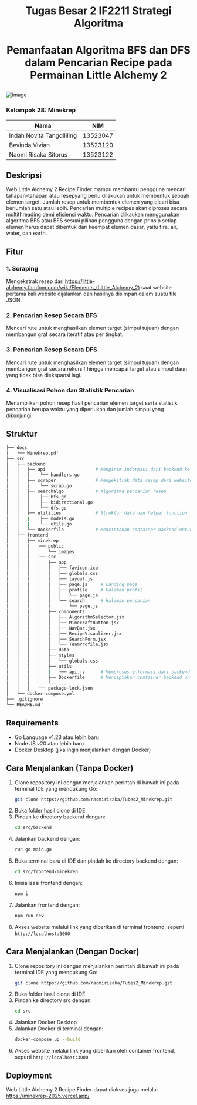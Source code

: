 # <p align = center>Tugas Besar 2 IF2211 Strategi Algoritma</p>
# <p align = center>Pemanfaatan Algoritma BFS dan DFS dalam Pencarian Recipe pada Permainan Little Alchemy 2</p>

![image](https://github.com/user-attachments/assets/397a1b88-0a0c-4415-9d62-bcfb6bebf7be)

### Kelompok 28: Minekrep
| Nama | NIM |
|------|-----|
| Indah Novita Tangdililing | 13523047 |
| Bevinda Vivian | 13523120 |
| Naomi Risaka Sitorus | 13523122 |

## Deskripsi
Web Little Alchemy 2 Recipe Finder mampu membantu pengguna mencari tahapan-tahapan atau resepyang perlu dilakukan untuk membentuk sebuah elemen target. Jumlah resep untuk membentuk elemen yang dicari bisa berjumlah satu atau lebih. Pencarian multiple recipes akan diproses secara multithreading demi efisiensi waktu. Pencarian dilkaukan menggunakan algoritma BFS atau BFS sesuai pilihan pengguna dengan prinsip setiap elemen harus dapat dibentuk dari keempat elemen dasar, yaitu fire, air, water, dan earth.

## Fitur
### 1. Scraping 
Mengekstrak resep dari https://little-alchemy.fandom.com/wiki/Elements_(Little_Alchemy_2) saat website pertama kali website dijalankan dan hasilnya disimpan dalam suatu file JSON.
### 2. Pencarian Resep Secara BFS
Mencari rute untuk menghasilkan elemen target (simpul tujuan) dengan membangun graf secara iteratif atau per tingkat. 
### 3. Pencarian Resep Secara DFS
Mencari rute untuk menghasilkan elemen target (simpul tujuan) dengan membangun graf secara rekursif hingga mencapai target atau simpul daun yang tidak bisa diekspansi lagi.
### 4. Visualisasi Pohon dan Statistik Pencarian
Menampilkan pohon resep hasil pencarian elemen target serta statistik pencarian berupa waktu yang diperlukan dan jumlah simpul yang dikunjungi.

## Struktur
```bash
├── docs
│   └── Minekrep.pdf
├── src
│   ├── backend
│   │   ├── api                   # Mengirim informasi dari backend ke frontend
│   │   │    └── handlers.go
│   │   ├── scraper               # Mengekstrak data resep dari website ke JSON
│   │   │    └── scrap.go
│   │   ├── searchalgo            # Algoritma pencarian resep
│   │   │    ├── bfs.go
│   │   │    ├── bidirectional.go
│   │   │    └── dfs.go
│   │   ├── utilities             # Struktur data dan helper function  untuk pencarian
│   │   |    ├── models.go
│   │   |    └── utils.go
│   │   └── Dockerfile            # Menciptakan container backend untuk Docker
│   ├── frontend
│   │   ├── minekrep
│   │   │   ├── public
│   │   │   │   └── images
│   │   │   ├── src
│   │   │   │   ├── app
│   │   │   │   │   ├── favicon.ico
│   │   │   │   │   ├── globals.css
│   │   │   │   │   ├── layout.js
│   │   │   │   │   ├── page.js     # Landing page
│   │   │   │   │   ├── profile     # Halaman profil
│   │   │   │   │   │   └── page.js
│   │   │   │   │   └── search      # Halaman pencarian
│   │   │   │   │       └── page.js
│   │   │   │   ├── components
│   │   │   │   │   ├── AlgorithmSelector.jsx
│   │   │   │   │   ├── MinecraftButton.jsx
│   │   │   │   │   ├── NavBar.jsx
│   │   │   │   │   ├── RecipeVisualizer.jsx
│   │   │   │   │   ├── SearchForm.jsx
│   │   │   │   │   └── TeamProfile.jsx
│   │   │   │   ├── data
│   │   │   │   ├── styles
│   │   │   │   │   └── globals.css
│   │   │   │   ├── utils
│   │   │   │   |   └── api.js      # Memproses informasi dari backend di frontend
│   │   │   │   ├── Dockerfile      # Menciptakan container backend untuk Docker
│   │   │   │   └── ...
│   │   │   └── package-lock.json
│   └── docker-compose.yml
├── .gitignore
└── README.md
```

## Requirements
- Go Language v1.23 atau lebih baru
- Node JS v20 atau lebih baru
- Docker Desktop (jika ingin menjalankan dengan Docker)
   
## Cara Menjalankan (Tanpa Docker)
1. Clone repository ini dengan menjalankan perintah di bawah ini pada terminal IDE yang mendukung Go:
   ```sh
   git clone https://github.com/naomirisaka/Tubes2_Minekrep.git
2. Buka folder hasil clone di IDE.
3. Pindah ke directory backend dengan:
   ```sh
   cd src/backend
4. Jalankan backend dengan:
    ```sh
    run go main.go
5. Buka terminal baru di IDE dan pindah ke directory backend dengan:
   ```sh
   cd src/frontend/minekrep
6. Inisialisasi frontend dengan:
   ```sh
   npm i
7. Jalankan frontend dengan:
   ```sh
   npm run dev
8. Akses website melalui link yang diberikan di terminal frontend, seperti `http://localhost:3000`

## Cara Menjalankan (Dengan Docker)
1. Clone repository ini dengan menjalankan perintah di bawah ini pada terminal IDE yang mendukung Go:
   ```sh
   git clone https://github.com/naomirisaka/Tubes2_Minekrep.git
2. Buka folder hasil clone di IDE.
3. Pindah ke directory src dengan:
   ```sh
   cd src
4. Jalankan Docker Desktop
5. Jalankan Docker di terminal dengan:
    ```sh
    docker-compose up --build
6. Akses website melalui link yang diberikan oleh container frontend, seperti `http://localhost:3000`


## Deployment
Web Little Alchemy 2 Recipe Finder dapat diakses juga melalui https://minekrep-2025.vercel.app/
